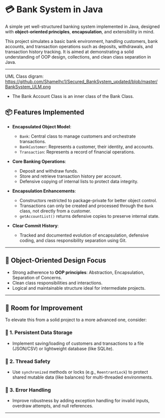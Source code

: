 # 💳 Bank System in Java

A simple yet well-structured banking system implemented in Java, designed with **object-oriented principles**, **encapsulation**, and extensibility in mind.

This project simulates a basic bank environment, handling customers, bank accounts, and transaction operations such as deposits, withdrawals, and transaction history tracking. It is aimed at demonstrating a solid understanding of OOP design, collections, and clean class separation in Java.

---

UML Class digram:
https://github.com/Shamelhc1/Secured_BankSystem_updated/blob/master/BankSystem_ULM.png

- The Bank Account Class is an inner class of the Bank Class.


## 📦 Features Implemented

- **Encapsulated Object Model**:
  - `Bank`: Central class to manage customers and orchestrate transactions.
  - `BankCustomer`: Represents a customer, their identity, and accounts.
  - `Transaction`: Represents a record of financial operations.

- **Core Banking Operations**:
  - Deposit and withdraw funds.
  - Store and retrieve transaction history per account.
  - Defensive copying of internal lists to protect data integrity.

- **Encapsulation Enhancements**:
  - Constructors restricted to package-private for better object control.
  - Transactions can only be created and processed through the `Bank` class, not directly from a customer.
  - `getAccountList()` returns defensive copies to preserve internal state.

- **Clear Commit History**:
  - Tracked and documented evolution of encapsulation, defensive coding, and class responsibility separation using Git.

---

## 🧠 Object-Oriented Design Focus

- Strong adherence to **OOP principles**: Abstraction, Encapsulation, Separation of Concerns.
- Clean class responsibilities and interactions.
- Logical and maintainable structure ideal for  intermediate projects.

---

## 🚧 Room for Improvement

To elevate this from a solid project to a more advanced one, consider:

### 💾 1. Persistent Data Storage
- Implement saving/loading of customers and transactions to a file (JSON/CSV) or lightweight database (like SQLite).

### 🔐 2. Thread Safety
- Use `synchronized` methods or locks (e.g., `ReentrantLock`) to protect shared mutable data (like balances) for multi-threaded environments.

### 🔁 3. Error Handling
- Improve robustness by adding exception handling for invalid inputs, overdraw attempts, and null references.

---
